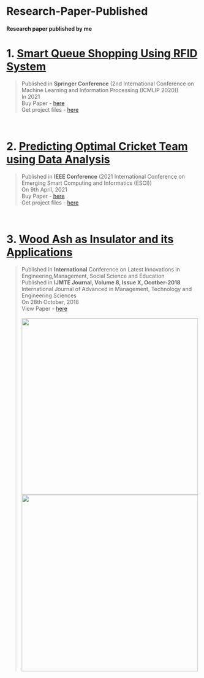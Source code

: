 # Research-Paper-Published
#### Research paper published by me


# 1. [Smart Queue Shopping Using RFID System](https://www.springer.com/gp/book/9789813348585)      
> Published in **Springer Conference** (2nd International Conference on Machine Learning and Information Processing (ICMLIP 2020)) <br>
> In 2021 <br>
> Buy Paper - [here](https://www.springer.com/gp/book/9789813348585#aboutBook)  <br>
> Get project files - [here](https://github.com/abhijitgawai/Smart-Queue-Shoping) <br>
<br>

# 2. [Predicting Optimal Cricket Team using Data Analysis](https://ieeexplore.ieee.org/document/9396861)
> Published in **IEEE Conference** (2021 International Conference on Emerging Smart Computing and Informatics (ESCI)) <br>
> On 9th April, 2021<br>
> Buy Paper - [here](https://ieeexplore.ieee.org/document/9396861)  <br>
> Get project files - [here](https://github.com/abhijitgawai/Predecting-Optimal-Cricket-Team-Using-Data-Analysis) <br>

<br>

# 3. [Wood Ash as Insulator and its Applications](http://www.ijamtes.org/VOL-8-ISSUE-10-2018-3/)
> Published in **International** Conference on Latest Innovations in Engineering,Management, Social Science and Education <br>
> Published in **IJMTE Journal, Volume 8, Issue X, Ocotber-2018** International Journal of Advanced in Management, Technology and Engineering Sciences <br>
> On 28th October, 2018<br> 
> View Paper - [here](http://www.ijamtes.org/gallery/268.%20oct%20ijmte%20-%20cw.pdf)   <br> <br>
><img src="https://user-images.githubusercontent.com/45332512/132317997-801265db-bc5a-4f22-b791-b5495b381d1b.png" width="460"/> <img src="https://user-images.githubusercontent.com/45332512/132318052-d30dfb0a-81ea-42d3-be76-32fe08409fcb.png" width="460"/>
